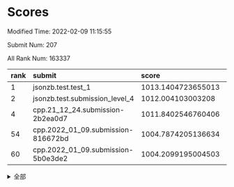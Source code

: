 # Scores

Modified Time: 2022-02-09 11:15:55

Submit Num: 207

All Rank Num: 163337

| rank |               submit               |       score        |       sigma        | pk_num |
| :--- | :--------------------------------- | :----------------- | :----------------- | :----- |
| 1    | jsonzb.test.test_1                 | 1013.1404723655013 | 0.8115202116877992 | 3157   |
| 2    | jsonzb.test.submission_level_4     | 1012.004103003208  | 0.8027845818676731 | 3150   |
| 4    | cpp.21_12_24.submission-2b2ea0d7   | 1011.8402546760406 | 0.7830778100826866 | 3157   |
| 54   | cpp.2022_01_09.submission-816672bd | 1004.7874205136634 | 0.7407959572254249 | 3158   |
| 60   | cpp.2022_01_09.submission-5b0e3de2 | 1004.2099195004503 | 0.7335057312496769 | 3156   |


<details>
<summary>全部</summary>

| rank |                 submit                 |       score        |       sigma        | pk_num |
| :--- | :------------------------------------- | :----------------- | :----------------- | :----- |
| 1    | jsonzb.test.test_1                     | 1013.1404723655013 | 0.8115202116877992 | 3157   |
| 2    | jsonzb.test.submission_level_4         | 1012.004103003208  | 0.8027845818676731 | 3150   |
| 3    | gobigger.level_3.submission_level_3_19 | 1011.9239535067981 | 0.7927383280018886 | 3156   |
| 4    | cpp.21_12_24.submission-2b2ea0d7       | 1011.8402546760406 | 0.7830778100826866 | 3157   |
| 5    | gobigger.level_3.submission_level_3_24 | 1011.3878837717178 | 0.7954372140697156 | 3157   |
| 6    | gobigger.level_3.submission_level_3_43 | 1011.3013071417138 | 0.7887479696531348 | 3150   |
| 7    | gobigger.level_3.submission_level_3_34 | 1011.2124181445491 | 0.7612874297596112 | 3154   |
| 8    | gobigger.level_3.submission_level_3_27 | 1011.0882780266477 | 0.7659849302495096 | 3155   |
| 9    | gobigger.level_3.submission_level_3_29 | 1011.0400331214785 | 0.7645532532140308 | 3160   |
| 10   | gobigger.level_3.submission_level_3_22 | 1010.9469188463275 | 0.7567897818292434 | 3156   |
| 11   | gobigger.level_3.submission_level_3_6  | 1010.8721543196029 | 0.7683693808120676 | 3162   |
| 12   | gobigger.level_3.submission_level_3_30 | 1010.8632468924253 | 0.7668691101960267 | 3162   |
| 13   | gobigger.level_3.submission_level_3_5  | 1010.8552324587579 | 0.7477518732993589 | 3159   |
| 14   | gobigger.level_3.submission_level_3_13 | 1010.718817915988  | 0.7677525867445183 | 3155   |
| 15   | gobigger.level_3.submission_level_3_10 | 1010.6926949675163 | 0.7873614395109871 | 3160   |
| 16   | gobigger.level_3.submission_level_3_33 | 1010.6605723738728 | 0.7720342263293161 | 3152   |
| 17   | gobigger.level_3.submission_level_3_38 | 1010.6313377414466 | 0.7665819840820756 | 3155   |
| 18   | gobigger.level_3.submission_level_3_48 | 1010.5908479031458 | 0.7783917013008579 | 3156   |
| 19   | gobigger.level_3.submission_level_3_28 | 1010.5609298618693 | 0.7611394365738592 | 3157   |
| 20   | gobigger.level_3.submission_level_3_36 | 1010.5374541271905 | 0.7930291613295385 | 3152   |
| 21   | gobigger.level_3.submission_level_3_18 | 1010.5373946522445 | 0.7704531799963055 | 3159   |
| 22   | gobigger.level_3.submission_level_3_16 | 1010.4665068099049 | 0.7667864278764898 | 3154   |
| 23   | gobigger.level_3.submission_level_3_39 | 1010.4572401505824 | 0.7465261597193601 | 3158   |
| 24   | gobigger.level_3.submission_level_3_21 | 1010.360093953705  | 0.7617493060536842 | 3158   |
| 25   | gobigger.level_3.submission_level_3_44 | 1010.3167340308793 | 0.7267023582903137 | 3151   |
| 26   | gobigger.level_3.submission_level_3_42 | 1010.2261377922533 | 0.7471079925627135 | 3156   |
| 27   | gobigger.level_3.submission_level_3_41 | 1010.1911721902909 | 0.75999535977255   | 3159   |
| 28   | gobigger.level_3.submission_level_3_11 | 1010.154948903355  | 0.7704042389295624 | 3158   |
| 29   | gobigger.level_3.submission_level_3_40 | 1010.1228097948244 | 0.7518264485778045 | 3158   |
| 30   | gobigger.level_3.submission_level_3_1  | 1010.0572908691521 | 0.7680744779034477 | 3159   |
| 31   | gobigger.level_3.submission_level_3_0  | 1010.0391236840384 | 0.7349544415213345 | 3151   |
| 32   | gobigger.level_3.submission_level_3_47 | 1009.9106777224056 | 0.7499053623728231 | 3160   |
| 33   | gobigger.level_3.submission_level_3_25 | 1009.909117109631  | 0.7429750020673411 | 3157   |
| 34   | gobigger.level_3.submission_level_3_8  | 1009.8857544346162 | 0.7502843325022149 | 3147   |
| 35   | gobigger.level_3.submission_level_3_15 | 1009.8412632940971 | 0.7636158304781985 | 3159   |
| 36   | gobigger.level_3.submission_level_3_46 | 1009.8012850877673 | 0.7491139366723186 | 3152   |
| 37   | gobigger.level_3.submission_level_3_9  | 1009.7156463393105 | 0.7567631992491943 | 3157   |
| 38   | gobigger.level_3.submission_level_3_7  | 1009.6217767212663 | 0.7352130168942527 | 3155   |
| 39   | gobigger.level_3.submission_level_3_14 | 1009.5741076616587 | 0.7487492106351747 | 3159   |
| 40   | gobigger.level_3.submission_level_3_35 | 1009.5547815421216 | 0.7712670030290959 | 3152   |
| 41   | gobigger.level_3.submission_level_3_2  | 1009.4701893088729 | 0.7601478636259364 | 3158   |
| 42   | gobigger.level_3.submission_level_3_23 | 1009.4069710666658 | 0.766713867213316  | 3157   |
| 43   | gobigger.level_3.submission_level_3_4  | 1009.3482554819052 | 0.7483077195128619 | 3155   |
| 44   | gobigger.level_3.submission_level_3_32 | 1009.2757175987174 | 0.7567974812314747 | 3153   |
| 45   | gobigger.level_3.submission_level_3_31 | 1009.2389458267992 | 0.7411363587110967 | 3155   |
| 46   | gobigger.level_3.submission_level_3_49 | 1009.1510500212187 | 0.7461986910224875 | 3161   |
| 47   | gobigger.level_3.submission_level_3_20 | 1009.1487765816127 | 0.7554268797556387 | 3156   |
| 48   | gobigger.level_3.submission_level_3_17 | 1009.1115432177431 | 0.7412189043879347 | 3156   |
| 49   | gobigger.level_3.submission_level_3_3  | 1009.095789987442  | 0.7688409487427861 | 3157   |
| 50   | gobigger.level_3.submission_level_3_37 | 1009.0583745736157 | 0.7421674319023128 | 3154   |
| 51   | gobigger.level_3.submission_level_3_26 | 1008.8568396021194 | 0.7503580516317004 | 3154   |
| 52   | gobigger.level_3.submission_level_3_45 | 1008.6975329234878 | 0.740512340015771  | 3159   |
| 53   | gobigger.level_3.submission_level_3_12 | 1008.2194355620406 | 0.7345993408363546 | 3159   |
| 54   | cpp.2022_01_09.submission-816672bd     | 1004.7874205136634 | 0.7407959572254249 | 3158   |
| 55   | gobigger.level_1.submission_level_1_18 | 1004.5610975872853 | 0.7232158698876212 | 3154   |
| 56   | gobigger.level_1.submission_level_1_13 | 1004.3785381489698 | 0.7142898478227945 | 3158   |
| 57   | gobigger.level_1.submission_level_1_20 | 1004.358096748698  | 0.7170447849620709 | 3158   |
| 58   | gobigger.level_1.submission_level_1_21 | 1004.2921268073392 | 0.7284696661470157 | 3158   |
| 59   | gobigger.level_1.submission_level_1_19 | 1004.212667681393  | 0.7171073200782876 | 3154   |
| 60   | cpp.2022_01_09.submission-5b0e3de2     | 1004.2099195004503 | 0.7335057312496769 | 3156   |
| 61   | gobigger.level_1.submission_level_1_39 | 1004.1266716560323 | 0.7258652274506694 | 3153   |
| 62   | gobigger.level_1.submission_level_1_7  | 1004.0663469973061 | 0.713421551592224  | 3154   |
| 63   | gobigger.level_1.submission_level_1_42 | 1004.0148958021251 | 0.7110470351108251 | 3160   |
| 64   | gobigger.level_1.submission_level_1_40 | 1003.8121022262764 | 0.7113235343002522 | 3160   |
| 65   | gobigger.level_1.submission_level_1_34 | 1003.7623367122455 | 0.7095976372291413 | 3159   |
| 66   | gobigger.level_1.submission_level_1_30 | 1003.755301748884  | 0.7304700885146949 | 3159   |
| 67   | gobigger.level_1.submission_level_1_27 | 1003.745610573468  | 0.7121341232701973 | 3161   |
| 68   | gobigger.level_1.submission_level_1_10 | 1003.7255763200852 | 0.7165651011271646 | 3163   |
| 69   | gobigger.level_1.submission_level_1_38 | 1003.7065520633284 | 0.7224034273432812 | 3155   |
| 70   | gobigger.level_1.submission_level_1_31 | 1003.6769632242502 | 0.7238243181700514 | 3156   |
| 71   | gobigger.level_1.submission_level_1_35 | 1003.6730337999362 | 0.7086559780606585 | 3157   |
| 72   | gobigger.level_1.submission_level_1_4  | 1003.6580632620719 | 0.7369431849247514 | 3159   |
| 73   | gobigger.level_1.submission_level_1_8  | 1003.6393226073934 | 0.7174102236099329 | 3153   |
| 74   | gobigger.level_1.submission_level_1_33 | 1003.6097800241001 | 0.7170141107831429 | 3153   |
| 75   | gobigger.level_1.submission_level_1_41 | 1003.5552142367748 | 0.7167881359573334 | 3163   |
| 76   | gobigger.level_1.submission_level_1_43 | 1003.5474749305594 | 0.7196237335307232 | 3154   |
| 77   | gobigger.level_1.submission_level_1_16 | 1003.5160938530346 | 0.7285974753553763 | 3157   |
| 78   | gobigger.level_1.submission_level_1_45 | 1003.4602742059695 | 0.7248525429052842 | 3157   |
| 79   | gobigger.level_1.submission_level_1_2  | 1003.4570068982796 | 0.7092210889305045 | 3159   |
| 80   | gobigger.level_1.submission_level_1_26 | 1003.4523710200772 | 0.7101823131963529 | 3158   |
| 81   | gobigger.level_1.submission_level_1_46 | 1003.4449513811109 | 0.712810273892606  | 3152   |
| 82   | gobigger.level_1.submission_level_1_6  | 1003.4226704331561 | 0.7168621651511249 | 3155   |
| 83   | gobigger.level_1.submission_level_1_17 | 1003.405426365456  | 0.7188431095675596 | 3152   |
| 84   | gobigger.level_1.submission_level_1_14 | 1003.3659945133433 | 0.7048061621088575 | 3157   |
| 85   | gobigger.level_1.submission_level_1_1  | 1003.3457156748777 | 0.702415301349441  | 3155   |
| 86   | gobigger.level_1.submission_level_1_29 | 1003.3185741652813 | 0.7115943332247818 | 3157   |
| 87   | gobigger.level_1.submission_level_1_0  | 1003.2510225168468 | 0.7322899062898726 | 3153   |
| 88   | gobigger.level_1.submission_level_1_37 | 1003.1821447623579 | 0.7208820112385605 | 3156   |
| 89   | gobigger.level_1.submission_level_1_11 | 1003.1509008094846 | 0.7179860718517567 | 3160   |
| 90   | gobigger.level_1.submission_level_1_3  | 1003.1254531452053 | 0.7097920658938939 | 3159   |
| 91   | gobigger.level_1.submission_level_1_23 | 1003.0936641127347 | 0.7259462588459256 | 3153   |
| 92   | gobigger.level_1.submission_level_1_49 | 1003.0276118147951 | 0.7259765823078437 | 3159   |
| 93   | gobigger.level_1.submission_level_1_5  | 1002.777149613015  | 0.7117352607382503 | 3155   |
| 94   | gobigger.level_1.submission_level_1_22 | 1002.7570346762766 | 0.7101339043825448 | 3154   |
| 95   | gobigger.level_1.submission_level_1_12 | 1002.7551263089593 | 0.7020997560305433 | 3154   |
| 96   | gobigger.level_1.submission_level_1_24 | 1002.7278263049906 | 0.72893542639754   | 3159   |
| 97   | gobigger.level_1.submission_level_1_9  | 1002.6880199805252 | 0.7211032401435752 | 3156   |
| 98   | gobigger.level_1.submission_level_1_15 | 1002.598090418878  | 0.7188290862325696 | 3156   |
| 99   | gobigger.level_1.submission_level_1_36 | 1002.590866039615  | 0.7204027854840948 | 3151   |
| 100  | gobigger.level_1.submission_level_1_48 | 1002.3345182444733 | 0.7121662979091381 | 3159   |
| 101  | gobigger.level_1.submission_level_1_25 | 1002.3166412128165 | 0.7014690848443174 | 3152   |
| 102  | gobigger.level_1.submission_level_1_28 | 1002.2758856634645 | 0.717551636594685  | 3160   |
| 103  | gobigger.level_1.submission_level_1_47 | 1002.0065185327828 | 0.7111094332562332 | 3157   |
| 104  | gobigger.level_1.submission_level_1_32 | 1001.8960897248961 | 0.7185265077675836 | 3154   |
| 105  | gobigger.level_1.submission_level_1_44 | 1001.7746889070004 | 0.7035794308281667 | 3158   |
| 106  | gobigger.random.submission_random_48   | 997.573626539419   | 0.7172936596715017 | 3159   |
| 107  | gobigger.random.submission_random_34   | 997.4302660304197  | 0.7259240788562868 | 3157   |
| 108  | gobigger.random.submission_random_12   | 997.378210627702   | 0.703772886293713  | 3154   |
| 109  | gobigger.random.submission_random_8    | 997.0557913276409  | 0.7182657284200921 | 3159   |
| 110  | gobigger.random.submission_random_30   | 997.0327036630563  | 0.6931341765535536 | 3157   |
| 111  | gobigger.random.submission_random_38   | 996.9296256131537  | 0.7027560518141694 | 3156   |
| 112  | gobigger.random.submission_random_42   | 996.8953911313945  | 0.7127619479500721 | 3154   |
| 113  | gobigger.random.submission_random_49   | 996.6212623040916  | 0.7079463414767759 | 3155   |
| 114  | gobigger.random.submission_random_27   | 996.5875192465767  | 0.7047938545348772 | 3158   |
| 115  | gobigger.random.submission_random_31   | 996.5761518703525  | 0.7040246736626767 | 3155   |
| 116  | gobigger.random.submission_random_24   | 996.5353102202639  | 0.7170919242682325 | 3154   |
| 117  | gobigger.random.submission_random_39   | 996.3925124675512  | 0.7107210521816839 | 3158   |
| 118  | gobigger.random.submission_random_6    | 996.3322145856837  | 0.7131446659170642 | 3160   |
| 119  | gobigger.random.submission_random_37   | 996.2634430232147  | 0.7158363303711934 | 3154   |
| 120  | gobigger.random.submission_random_0    | 996.1849198873065  | 0.7080215760176977 | 3155   |
| 121  | gobigger.random.submission_random_33   | 996.1159167637861  | 0.7137679745196096 | 3162   |
| 122  | gobigger.random.submission_random_16   | 996.0903833287598  | 0.7155886518551512 | 3152   |
| 123  | gobigger.random.submission_random_25   | 996.05834408889    | 0.7017389070572403 | 3158   |
| 124  | gobigger.random.submission_random_21   | 996.0580745719943  | 0.7091236393583962 | 3152   |
| 125  | gobigger.random.submission_random_26   | 996.0092905996371  | 0.7045555737076404 | 3161   |
| 126  | gobigger.random.submission_random_19   | 995.9787313384232  | 0.7122964009406044 | 3157   |
| 127  | gobigger.random.submission_random_47   | 995.9653893439558  | 0.7157197805122129 | 3160   |
| 128  | gobigger.random.submission_random_9    | 995.9500752735202  | 0.7011334497154046 | 3154   |
| 129  | gobigger.random.submission_random_14   | 995.9346092755216  | 0.6966676885896759 | 3152   |
| 130  | gobigger.random.submission_random_41   | 995.7929026919303  | 0.7167578377263617 | 3160   |
| 131  | gobigger.random.submission_random_29   | 995.6841345261482  | 0.7142842905217288 | 3157   |
| 132  | gobigger.random.submission_random_36   | 995.6629136986008  | 0.7142976850511304 | 3156   |
| 133  | gobigger.random.submission_random_35   | 995.6290570140103  | 0.7140485446066561 | 3155   |
| 134  | gobigger.random.submission_random_44   | 995.5554448584525  | 0.7130829466276364 | 3153   |
| 135  | gobigger.random.submission_random_11   | 995.4810047864177  | 0.7166665450701803 | 3158   |
| 136  | gobigger.random.submission_random_7    | 995.4034000769212  | 0.7211147300407788 | 3152   |
| 137  | gobigger.random.submission_random_43   | 995.3902613228374  | 0.7240900218239281 | 3156   |
| 138  | gobigger.random.submission_random_46   | 995.3537901690457  | 0.717525029369452  | 3155   |
| 139  | gobigger.random.submission_random_3    | 995.3178543129715  | 0.7045638317713957 | 3154   |
| 140  | gobigger.random.submission_random_1    | 995.3145282775678  | 0.705416877345328  | 3157   |
| 141  | gobigger.random.submission_random_40   | 995.2486214522413  | 0.7225056525266761 | 3155   |
| 142  | gobigger.random.submission_random_15   | 995.2245720742641  | 0.7176358538351433 | 3154   |
| 143  | gobigger.random.submission_random_10   | 995.1722498817314  | 0.7278718632859295 | 3155   |
| 144  | gobigger.random.submission_random_17   | 995.1441581070696  | 0.7118441405944786 | 3160   |
| 145  | gobigger.random.submission_random_22   | 994.9414145271982  | 0.7268841873402913 | 3157   |
| 146  | gobigger.random.submission_random_2    | 994.9109719003653  | 0.7095242364245535 | 3153   |
| 147  | gobigger.random.submission_random_18   | 994.8695523396736  | 0.7071014284512791 | 3161   |
| 148  | gobigger.random.submission_random_28   | 994.8545167188181  | 0.7066105285251371 | 3155   |
| 149  | gobigger.random.submission_random_23   | 994.8222331198557  | 0.7234694586307646 | 3158   |
| 150  | gobigger.random.submission_random_5    | 994.7603247556445  | 0.7051593390790218 | 3152   |
| 151  | gobigger.random.submission_random_4    | 994.7162588091204  | 0.721451393151371  | 3155   |
| 152  | gobigger.random.submission_random_32   | 994.6682362624742  | 0.7152087974402909 | 3154   |
| 153  | gobigger.random.submission_random_13   | 994.6639852207371  | 0.7247532462258022 | 3152   |
| 154  | gobigger.random.submission_random_45   | 994.6207736365703  | 0.7281610304097228 | 3158   |
| 155  | gobigger.random.submission_random_20   | 994.4476081926077  | 0.717199440327196  | 3157   |
| 156  | gobigger.level_2.submission_level_2_36 | 993.79216963362    | 0.7483901389673732 | 3159   |
| 157  | gobigger.level_2.submission_level_2_24 | 993.424695247307   | 0.7265170428540474 | 3152   |
| 158  | gobigger.level_2.submission_level_2_20 | 993.3479259098526  | 0.7324151229329757 | 3154   |
| 159  | gobigger.level_2.submission_level_2_4  | 993.1432728213848  | 0.7370304839009737 | 3150   |
| 160  | gobigger.level_2.submission_level_2_1  | 993.0735083281588  | 0.7379795187178863 | 3159   |
| 161  | gobigger.level_2.submission_level_2_40 | 993.0094174868443  | 0.7447823116359241 | 3157   |
| 162  | gobigger.level_2.submission_level_2_38 | 992.9641203051905  | 0.7371179655021994 | 3155   |
| 163  | gobigger.level_2.submission_level_2_34 | 992.9325396136152  | 0.7615099091006235 | 3157   |
| 164  | gobigger.level_2.submission_level_2_32 | 992.839242452862   | 0.7507621371723732 | 3157   |
| 165  | gobigger.level_2.submission_level_2_11 | 992.7591845569752  | 0.7369990670687276 | 3161   |
| 166  | gobigger.level_2.submission_level_2_49 | 992.7486849791936  | 0.7355888628389494 | 3149   |
| 167  | gobigger.level_2.submission_level_2_14 | 992.7246216614406  | 0.7388368995158698 | 3157   |
| 168  | gobigger.level_2.submission_level_2_25 | 992.6738943995712  | 0.7320394480049391 | 3155   |
| 169  | gobigger.level_2.submission_level_2_39 | 992.6461875666802  | 0.7440891920809223 | 3158   |
| 170  | gobigger.level_2.submission_level_2_27 | 992.6277550901339  | 0.7362916085806258 | 3158   |
| 171  | gobigger.level_2.submission_level_2_0  | 992.5197833218159  | 0.7394294802426016 | 3156   |
| 172  | gobigger.level_2.submission_level_2_37 | 992.5071675631382  | 0.7548984248067019 | 3158   |
| 173  | gobigger.level_2.submission_level_2_8  | 992.4415746938133  | 0.7557105495623275 | 3158   |
| 174  | gobigger.level_2.submission_level_2_33 | 992.388219121501   | 0.7404546809791637 | 3157   |
| 175  | gobigger.level_2.submission_level_2_19 | 992.3770641366684  | 0.7421598361289989 | 3158   |
| 176  | gobigger.level_2.submission_level_2_45 | 992.3767643120007  | 0.7543872743634289 | 3152   |
| 177  | gobigger.level_2.submission_level_2_16 | 992.2663836713482  | 0.75576931975575   | 3159   |
| 178  | gobigger.level_2.submission_level_2_31 | 992.1685435064715  | 0.7554443774444155 | 3157   |
| 179  | gobigger.level_2.submission_level_2_30 | 992.161668691964   | 0.7325429244240744 | 3152   |
| 180  | gobigger.level_2.submission_level_2_48 | 992.1222053349477  | 0.7356051802424707 | 3159   |
| 181  | gobigger.level_2.submission_level_2_17 | 992.1078014398678  | 0.7383126497996173 | 3157   |
| 182  | gobigger.level_2.submission_level_2_46 | 992.1030835519012  | 0.744471392625552  | 3154   |
| 183  | gobigger.level_2.submission_level_2_23 | 992.0866020346006  | 0.7341018500057089 | 3156   |
| 184  | gobigger.level_2.submission_level_2_12 | 992.0574462153738  | 0.7405418485202714 | 3162   |
| 185  | gobigger.level_2.submission_level_2_5  | 992.0513764795014  | 0.738441535428988  | 3154   |
| 186  | gobigger.level_2.submission_level_2_42 | 992.0226239086923  | 0.7618762116623803 | 3158   |
| 187  | gobigger.level_2.submission_level_2_9  | 991.9270809542795  | 0.7298387659890077 | 3156   |
| 188  | gobigger.level_2.submission_level_2_26 | 991.9071883105539  | 0.736730221862541  | 3156   |
| 189  | gobigger.level_2.submission_level_2_22 | 991.788711419145   | 0.7318301410248045 | 3151   |
| 190  | gobigger.level_2.submission_level_2_47 | 991.771983502835   | 0.7537886269811553 | 3154   |
| 191  | gobigger.level_2.submission_level_2_7  | 991.5545345818058  | 0.7401235707142296 | 3155   |
| 192  | gobigger.level_2.submission_level_2_41 | 991.4504666475432  | 0.7470614050384986 | 3158   |
| 193  | gobigger.level_2.submission_level_2_10 | 991.343711971143   | 0.7502540386491117 | 3163   |
| 194  | gobigger.level_2.submission_level_2_43 | 991.3238755056642  | 0.7331518164114568 | 3159   |
| 195  | gobigger.level_2.submission_level_2_21 | 991.0204082805417  | 0.7386175880606748 | 3159   |
| 196  | gobigger.level_2.submission_level_2_18 | 990.8249148473786  | 0.7510068473026027 | 3155   |
| 197  | gobigger.level_2.submission_level_2_13 | 990.7548586180422  | 0.750775428083575  | 3156   |
| 198  | gobigger.level_2.submission_level_2_29 | 990.740117638777   | 0.7538991940300456 | 3158   |
| 199  | gobigger.level_2.submission_level_2_15 | 990.698925316264   | 0.773944287783055  | 3153   |
| 200  | gobigger.level_2.submission_level_2_6  | 990.6708692358814  | 0.74617592566815   | 3157   |
| 201  | gobigger.level_2.submission_level_2_28 | 990.5997862879851  | 0.7608310361895625 | 3156   |
| 202  | gobigger.level_2.submission_level_2_3  | 990.586980099036   | 0.7789467804722484 | 3155   |
| 203  | gobigger.level_2.submission_level_2_44 | 990.5431752229489  | 0.7751852077049032 | 3158   |
| 204  | gobigger.level_2.submission_level_2_2  | 990.487588261005   | 0.7682093123475043 | 3156   |
| 205  | gobigger.level_2.submission_level_2_35 | 989.3512580481074  | 0.7951474547628303 | 3157   |
| 206  | gobigger.none.submission_none_0        | 978.4508394796296  | 1.3092881507805028 | 3162   |
| 207  | gobigger.none.submission_none_1        | 978.3548390486447  | 1.350500593486539  | 3156   |

</details>